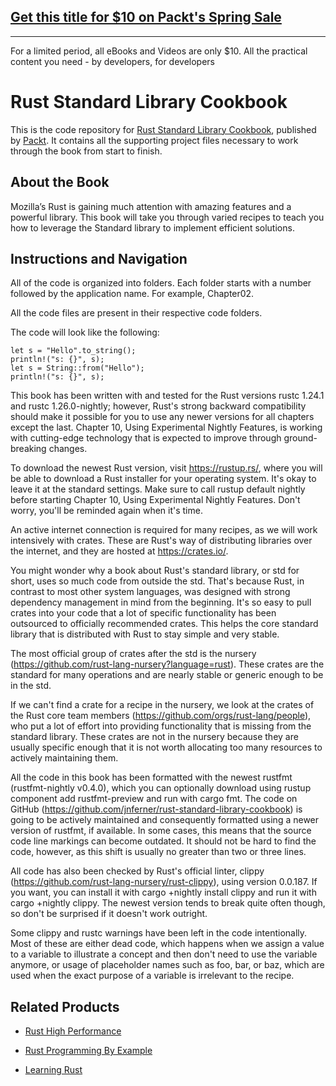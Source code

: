 ## [Get this title for $10 on Packt's Spring Sale](https://www.packt.com/B09027?utm_source=github&utm_medium=packt-github-repo&utm_campaign=spring_10_dollar_2022)
-----
For a limited period, all eBooks and Videos are only $10. All the practical content you need \- by developers, for developers

# Rust Standard Library Cookbook
This is the code repository for [Rust Standard Library Cookbook](https://www.packtpub.com/application-development/rust-standard-library-cookbook?utm_source=github&utm_medium=repository&utm_campaign=9781788623926), published by [Packt](https://www.packtpub.com/?utm_source=github). It contains all the supporting project files necessary to work through the book from start to finish.
## About the Book
Mozilla’s Rust is gaining much attention with amazing features and a powerful library. This book will take you through varied recipes to teach you how to leverage the Standard library to implement efficient solutions.

## Instructions and Navigation
All of the code is organized into folders. Each folder starts with a number followed by the application name. For example, Chapter02.

All the code files are present in their respective code folders.

The code will look like the following:
```
let s = "Hello".to_string();
println!("s: {}", s);
let s = String::from("Hello");
println!("s: {}", s);
```

This book has been written with and tested for the Rust versions rustc 1.24.1 and rustc 1.26.0-nightly; however, Rust's strong backward compatibility should make it possible for you to use any newer versions for all chapters except the last. Chapter 10, Using Experimental Nightly Features, is working with cutting-edge technology that is expected to improve through ground-breaking changes.

To download the newest Rust version, visit https://rustup.rs/, where you will be able to download a Rust installer for your operating system. It's okay to leave it at the standard settings. Make sure to call rustup default nightly before starting Chapter 10, Using Experimental Nightly Features. Don't worry, you'll be reminded again when it's time.

An active internet connection is required for many recipes, as we will work intensively with crates. These are Rust's way of distributing libraries over the internet, and they are hosted at https://crates.io/.

You might wonder why a book about Rust's standard library, or std for short, uses so much code from outside the std. That's because Rust, in contrast to most other system languages, was designed with strong dependency management in mind from the beginning. It's so easy to pull crates into your code that a lot of specific functionality has been outsourced to officially recommended crates. This helps the core standard library that is distributed with Rust to stay simple and very stable.

The most official group of crates after the std is the nursery (https://github.com/rust-lang-nursery?language=rust). These crates are the standard for many operations and are nearly stable or generic enough to be in the std.

If we can't find a crate for a recipe in the nursery, we look at the crates of the Rust core team members (https://github.com/orgs/rust-lang/people), who put a lot of effort into providing functionality that is missing from the standard library. These crates are not in the nursery because they are usually specific enough that it is not worth allocating too many resources to actively maintaining them.

All the code in this book has been formatted with the newest rustfmt (rustfmt-nightly v0.4.0), which you can optionally download using rustup component add rustfmt-preview and run with cargo fmt. The code on GitHub (https://github.com/jnferner/rust-standard-library-cookbook) is going to be actively maintained and consequently formatted using a newer version of rustfmt, if available. In some cases, this means that the source code line markings can become outdated. It should not be hard to find the code, however, as this shift is usually no greater than two or three lines.

All code has also been checked by Rust's official linter, clippy (https://github.com/rust-lang-nursery/rust-clippy), using version 0.0.187. If you want, you can install it with cargo +nightly install clippy and run it with cargo +nightly clippy. The newest version tends to break quite often though, so don't be surprised if it doesn't work outright.

Some clippy and rustc warnings have been left in the code intentionally. Most of these are either dead code, which happens when we assign a value to a variable to illustrate a concept and then don't need to use the variable anymore, or usage of placeholder names such as foo, bar, or baz, which are used when the exact purpose of a variable is irrelevant to the recipe.

## Related Products
* [Rust High Performance](https://www.packtpub.com/application-development/rust-high-performance?utm_source=github&utm_medium=repository&utm_campaign=9781788399487)

* [Rust Programming By Example](https://www.packtpub.com/application-development/rust-programming-example?utm_source=github&utm_medium=repository&utm_campaign=9781788390637)

* [Learning Rust](https://www.packtpub.com/application-development/learning-rust?utm_source=github&utm_medium=repository&utm_campaign=9781785884306)

